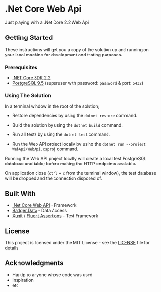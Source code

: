 # .Net Core Web Api

Just playing with a .Net Core 2.2 Web Api

## Getting Started

These instructions will get you a copy of the solution up and running on your local machine for development and testing purposes.

### Prerequisites

* [.NET Core SDK 2.2](https://dotnet.microsoft.com/download/dotnet-core/2.2)
* [PostgreSQL 9.5](https://www.postgresql.org/download/) (superuser with password: `password` & port: `5432`)

### Using The Solution

In a terminal window in the root of the solution;

* Restore dependencies by using the `dotnet restore` command.

* Build the solution by using the `dotnet build` command.

* Run all tests by using the `dotnet test` command.

* Run the Web API project locally by using the `dotnet run --project WebApi/WebApi.csproj` command.

Running the Web API project locally will create a local test PostgreSQL database and table; before making the HTTP endpoints available.

On application close (`ctrl` + `c` from the terminal window), the test database will be dropped and the connection disposed of.

## Built With

* [.Net Core Web API](https://docs.microsoft.com/en-us/aspnet/core/web-api/) - Framework
* [Badger.Data](https://github.com/timbarker/Badger.Data) - Data Access
* [Xunit](https://xunit.github.io/) / [Fluent Assertions](https://fluentassertions.com/) - Test Framework

## License

This project is licensed under the MIT License - see the [LICENSE](LICENSE) file for details

## Acknowledgments

* Hat tip to anyone whose code was used
* Inspiration
* etc

